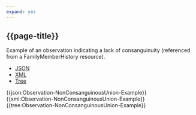 ```yaml
---
expand: yes
---
```


## {{page-title}}

Example of an observation indicating a lack of consanguinuity (referenced from a FamilyMemberHistory resource).

<div class="nhsd-!t-margin-bottom-6">
  <ul class="nav nav-tabs" role="tablist">
        <li role="presentation" class="active">
            <a href="#JSON-O-NCU-E" role="tab" data-toggle="tab">JSON</a>
        </li>
         <li role="presentation">
            <a href="#XML-O-NCU-E" role="tab" data-toggle="tab">XML</a>
        </li>
        <li role="presentation">
            <a href="#Tree-O-NCU-E" role="tab" data-toggle="tab">Tree</a>
        </li>
  </ul>
    
  <div class="tab-content snippet">
    <div id="JSON-O-NCU-E" role="tabpanel" class="tab-pane active">
{{json:Observation-NonConsanguinousUnion-Example}}
    </div>
    <div id="XML-O-NCU-E" role="tabpanel" class="tab-pane">
{{xml:Observation-NonConsanguinousUnion-Example}}
    </div>
    <div id="Tree-O-NCU-E" role="tabpanel" class="tab-pane">
{{tree:Observation-NonConsanguinousUnion-Example}}
    </div>
  </div>
</div>
